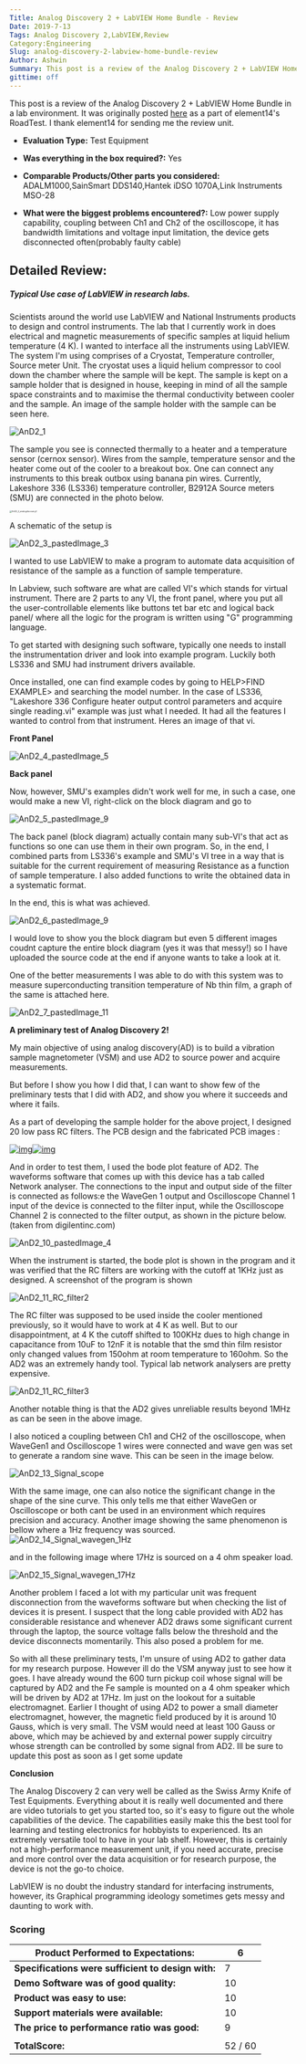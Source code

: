 ```yaml
---
Title: Analog Discovery 2 + LabVIEW Home Bundle - Review
Date: 2019-7-13
Tags: Analog Discovery 2,LabVIEW,Review
Category:Engineering
Slug: analog-discovery-2-labview-home-bundle-review
Author: Ashwin
Summary: This post is a review of the Analog Discovery 2 + LabVIEW Home Bundle in a lab environment
gittime: off
---
```


This post is a review of the Analog Discovery 2 + LabVIEW Home Bundle in a lab environment. It was originally posted [here](https://www.element14.com/community/roadTestReviews/3075/l/analog-discovery-2-labview-home-bundle-review) as a part of element14's RoadTest. I thank element14 for sending me the review unit.

- **Evaluation Type:** Test Equipment

- **Was everything in the box required?:** Yes

- **Comparable Products/Other parts you considered:** ADALM1000,SainSmart DDS140,Hantek iDSO 1070A,Link Instruments MSO-28

- **What were the biggest problems encountered?:** Low power supply capability, coupling between Ch1 and Ch2 of the oscilloscope, it has bandwidth limitations and voltage input limitation, the device gets disconnected often(probably faulty cable)

  

## Detailed Review:

##### Typical Use case of LabVIEW in research labs.

Scientists around the world use LabVIEW and National Instruments products to design and control instruments. The lab that I currently work in does electrical and magnetic measurements of specific samples at liquid helium temperature (4 K). I wanted to interface all the instruments using LabVIEW. The system I'm using comprises of a Cryostat, Temperature controller, Source meter Unit. The cryostat uses a liquid helium compressor to cool down the chamber where the sample will be kept. The sample is kept on a sample holder that is designed in house, keeping in mind of all the sample space constraints and to maximise the thermal conductivity between cooler and the sample. An image of the sample holder with the sample can be seen here.

![AnD2_1](../images/AnD2_1.webp)

The sample you see is connected thermally to a heater and a temperature sensor (cernox sensor). Wires from the sample, temperature sensor and the heater come out of the cooler to a breakout box. One can connect any instruments to this break outbox using banana pin wires. Currently, Lakeshore 336 (LS336) temperature controller, B2912A Source meters (SMU) are connected in the photo below.

<img src="../images/AnD2_2_analogdiscovery2.webp" alt="AnD2_2_analogdiscovery2" style="zoom: 25%;" />

 

 

A schematic of the setup is

<img src="../images/AnD2_3_pastedImage_3.webp" alt="AnD2_3_pastedImage_3" style="zoom:100%;" />

I wanted to use LabVIEW to make a program to automate data acquisition of resistance of the sample as a function of sample temperature.

 

In Labview, such software are what are called VI's which stands for virtual instrument. There are 2 parts to any VI, the front panel, where you put all the user-controllable elements like buttons tet bar etc and logical back panel/ where all the logic for the program is written using "G" programming language.

 

To get started with designing such software, typically one needs to install the instrumentation driver and look into example program. Luckily both LS336 and SMU had instrument drivers available.

Once installed, one can find example codes by going to HELP>FIND EXAMPLE> and searching the model number. In the case of LS336, "Lakeshore 336 Configure heater output control parameters and acquire single reading.vi" example was just what I needed. It had all the features I wanted to control from that instrument. Heres an image of that vi.

**Front Panel**

![AnD2_4_pastedImage_5](../images/AnD2_4_pastedImage_5.webp)

**Back panel**

 

Now, however, SMU's examples didn't work well for me, in such a case, one would make a new VI, right-click on the block diagram and go to

 ![AnD2_5_pastedImage_9](../images/AnD2_5_pastedImage_9.webp)



The back panel (block diagram) actually contain many sub-VI's that act as functions so one can use them in their own program. So, in the end, I combined parts from LS336's example and SMU's VI tree in a way that is suitable for the current requirement of measuring Resistance as a function of sample temperature. I also added functions to write the obtained data in a systematic format.

 

In the end, this is what was achieved.

![AnD2_6_pastedImage_9](../images/AnD2_6_pastedImage_9.webp)

I would love to show you the block diagram but even 5 different images coudnt capture the entire block diagram (yes it was that messy!) so I have uploaded the source code at the end if anyone wants to take a look at it.

One of the better measurements I was able to do with this system was to measure superconducting transition temperature of Nb thin film, a graph of the same is attached here.

![AnD2_7_pastedImage_11](../images/AnD2_7_pastedImage_11.webp)

 

**A preliminary test of Analog Discovery 2!**

My main objective of using analog discovery(AD) is to build a vibration sample magnetometer (VSM) and use AD2 to source power and acquire measurements.

But before I show you how I did that, I can want to show few of the preliminary tests that I did with AD2, and show you where it succeeds and where it fails.

 

As a part of developing the sample holder for the above project, I designed 20 low pass RC filters. The PCB design and the fabricated PCB images :

[![img](../images/AnD2_8_pastedImage_2.webp)](https://www.element14.com/community/servlet/JiveServlet/showImage/293607990-3075-737752/pastedImage_2.webp)[![img](../images/AnD2_9_pastedImage_3.webp)](https://www.element14.com/community/servlet/JiveServlet/showImage/293607990-3075-737753/pastedImage_3.webp)

 

And in order to test them, I used the bode plot feature of AD2. The waveforms software that comes up with this device has a tab called Network analyser. The connections to the input and output side of the filter is connected as follows:e the WaveGen 1 output and Oscilloscope Channel 1 input of the device is connected to the filter input, while the Oscilloscope Channel 2 is connected to the filter output, as shown in the picture below. (taken from digilentinc.com)

![AnD2_10_pastedImage_4](../images/AnD2_10_pastedImage_4.webp)

When the instrument is started, the bode plot is shown in the program and it was verified that the RC filters are working with the cutoff at 1KHz just as designed. A screenshot of the program is shown

![AnD2_11_RC_filter2](../images/AnD2_11_RC_filter2.webp)

The RC filter was supposed to be used inside the cooler mentioned previously, so it would have to work at 4 K as well. But to our disappointment, at 4 K the cutoff shifted to 100KHz dues to high change in capacitance from 10uF to 12nF it is notable that the smd thin film resistor only changed values from 150ohm at room temperature to 160ohm. So the AD2 was an extremely handy tool. Typical lab network analysers are pretty expensive.

![AnD2_11_RC_filter3](../images/AnD2_11_RC_filter3.webp)

Another notable thing is that the AD2 gives unreliable results beyond 1MHz as can be seen in the above image.

I also noticed a coupling between Ch1 and CH2 of the oscilloscope, when WaveGen1 and Oscilloscope 1 wires were connected and wave gen was set to generate a random sine wave. This can be seen in the image below.

![AnD2_13_Signal_scope](../images/AnD2_13_Signal_scope.webp)

With the same image, one can also notice the significant change in the shape of the sine curve. This only tells me that either WaveGen or Oscilloscope or both cant be used in an environment which requires precision and accuracy. Another image showing the same phenomenon is bellow where a 1Hz frequency was sourced.
![AnD2_14_Signal_wavegen_1Hz](../images/AnD2_14_Signal_wavegen_1Hz.webp)



and in the following image where 17Hz is sourced on a 4 ohm speaker load.

 ![AnD2_15_Signal_wavegen_17Hz](../images/AnD2_15_Signal_wavegen_17Hz.webp)

Another problem I faced a lot with my particular unit was frequent disconnection from the waveforms software but when checking the list of devices it is present. I suspect that the long cable provided with AD2 has considerable resistance and whenever AD2 draws some significant current through the laptop, the source voltage falls below the threshold and the device disconnects momentarily. This also posed a problem for me.

So with all these preliminary tests, I'm unsure of using AD2 to gather data for my research purpose. However ill do the VSM anyway just to see how it goes. I have already wound the 600 turn pickup coil whose signal will be captured by AD2 and the Fe sample is mounted on a 4 ohm speaker which will be driven by AD2 at 17Hz. Im just on the lookout for a suitable electromagnet. Earlier I thought of using AD2 to power a small diameter electromagnet, however, the magnetic field produced by it is around 10 Gauss, which is very small. The VSM would need at least 100 Gauss or above, which may be achieved by and external power supply circuitry whose strength can be controlled by some signal from AD2. Ill be sure to update this post as soon as I get some update

 

**Conclusion**

The Analog Discovery 2 can very well be called as the Swiss Army Knife of Test Equipments. Everything about it is really well documented and there are video tutorials to get you started too, so it's easy to figure out the whole capabilities of the device. The capabilities easily make this the best tool for learning and testing electronics for hobbyists to experienced. Its an extremely versatile tool to have in your lab shelf. However, this is certainly not a high-performance measurement unit, if you need accurate, precise and more control over the data acquisition or for research purpose, the device is not the go-to choice.

 

LabVIEW is no doubt the industry standard for interfacing instruments, however, its Graphical programming ideology sometimes gets messy and daunting to work with.

### Scoring

| **Product Performed to Expectations:**             | 6       |
| -------------------------------------------------- | ------- |
| **Specifications were sufficient to design with:** | 7       |
| **Demo Software was of good quality:**             | 10      |
| **Product was easy to use:**                       | 10      |
| **Support materials were available:**              | 10      |
| **The price to performance ratio was good:**       | 9       |
|                                                    |         |
| **TotalScore:**                                    | 52 / 60 |
